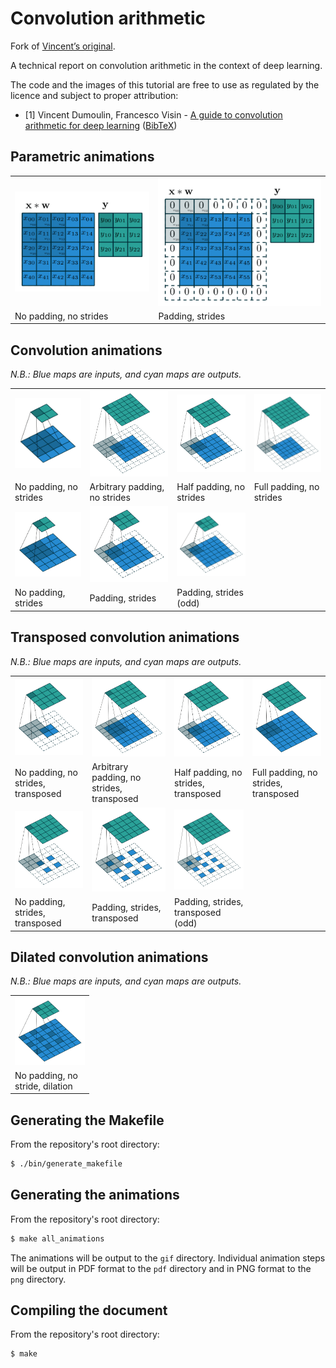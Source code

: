 # Convolution arithmetic

Fork of [Vincent’s original](https://github.com/vdumoulin/conv_arithmetic).

A technical report on convolution arithmetic in the context of deep learning.

The code and the images of this tutorial are free to use as regulated by the 
licence and subject to proper attribution:

* \[1\] Vincent Dumoulin, Francesco Visin - [A guide to convolution arithmetic
  for deep learning](https://arxiv.org/abs/1603.07285)
  ([BibTeX](https://gist.github.com/fvisin/165ca9935392fa9600a6c94664a01214))

## Parametric animations

<table style="width:100%; table-layout:fixed;">
  <tr>
    <td><img width="250px" src="gif/parametric_no_padding_no_strides.gif"></td>
    <td><img width="305px" src="gif/parametric_padding_strides.gif"></td>
  </tr>
  <tr>
    <td>No padding, no strides</td>
    <td>Padding, strides</td>
  </tr>
</table>

## Convolution animations

_N.B.: Blue maps are inputs, and cyan maps are outputs._

<table style="width:100%; table-layout:fixed;">
  <tr>
    <td><img width="150px" src="gif/no_padding_no_strides.gif"></td>
    <td><img width="150px" src="gif/arbitrary_padding_no_strides.gif"></td>
    <td><img width="150px" src="gif/same_padding_no_strides.gif"></td>
    <td><img width="150px" src="gif/full_padding_no_strides.gif"></td>
  </tr>
  <tr>
    <td>No padding, no strides</td>
    <td>Arbitrary padding, no strides</td>
    <td>Half padding, no strides</td>
    <td>Full padding, no strides</td>
  </tr>
  <tr>
    <td><img width="150px" src="gif/no_padding_strides.gif"></td>
    <td><img width="150px" src="gif/padding_strides.gif"></td>
    <td><img width="150px" src="gif/padding_strides_odd.gif"></td>
    <td></td>
  </tr>
  <tr>
    <td>No padding, strides</td>
    <td>Padding, strides</td>
    <td>Padding, strides (odd)</td>
    <td></td>
  </tr>
</table>

## Transposed convolution animations

_N.B.: Blue maps are inputs, and cyan maps are outputs._

<table style="width:100%; table-layout:fixed;">
  <tr>
    <td><img width="150px" src="gif/no_padding_no_strides_transposed.gif"></td>
    <td><img width="150px" src="gif/arbitrary_padding_no_strides_transposed.gif"></td>
    <td><img width="150px" src="gif/same_padding_no_strides_transposed.gif"></td>
    <td><img width="150px" src="gif/full_padding_no_strides_transposed.gif"></td>
  </tr>
  <tr>
    <td>No padding, no strides, transposed</td>
    <td>Arbitrary padding, no strides, transposed</td>
    <td>Half padding, no strides, transposed</td>
    <td>Full padding, no strides, transposed</td>
  </tr>
  <tr>
    <td><img width="150px" src="gif/no_padding_strides_transposed.gif"></td>
    <td><img width="150px" src="gif/padding_strides_transposed.gif"></td>
    <td><img width="150px" src="gif/padding_strides_odd_transposed.gif"></td>
    <td></td>
  </tr>
  <tr>
    <td>No padding, strides, transposed</td>
    <td>Padding, strides, transposed</td>
    <td>Padding, strides, transposed (odd)</td>
    <td></td>
  </tr>
</table>

## Dilated convolution animations

_N.B.: Blue maps are inputs, and cyan maps are outputs._

<table style="width:25%"; table-layout:fixed;>
  <tr>
    <td><img width="150px" src="gif/dilation.gif"></td>
  </tr>
  <tr>
    <td>No padding, no stride, dilation</td>
  </tr>
</table>

## Generating the Makefile

From the repository's root directory:

``` bash
$ ./bin/generate_makefile
```
## Generating the animations

From the repository's root directory:

``` bash
$ make all_animations
```

The animations will be output to the `gif` directory. Individual animation steps
will be output in PDF format to the `pdf` directory and in PNG format to the
`png` directory.

## Compiling the document

From the repository's root directory:

``` bash
$ make
```
